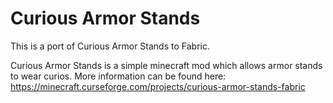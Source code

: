 # Curious Armor Stands
This is a port of Curious Armor Stands to Fabric.

Curious Armor Stands is a simple minecraft mod which allows armor stands to wear curios.
More information can be found here:
https://minecraft.curseforge.com/projects/curious-armor-stands-fabric
